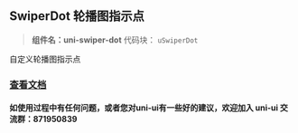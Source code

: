 ## SwiperDot 轮播图指示点

> **组件名：uni-swiper-dot**
> 代码块： `uSwiperDot`

自定义轮播图指示点

### [查看文档](https://uniapp.dcloud.io/component/uniui/uni-swiper-dot)

#### 如使用过程中有任何问题，或者您对uni-ui有一些好的建议，欢迎加入 uni-ui 交流群：871950839
